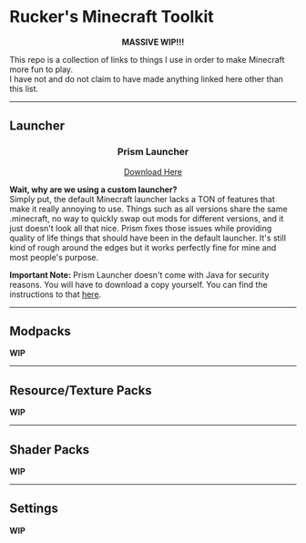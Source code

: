 # Rucker's Minecraft Toolkit
<center><b>MASSIVE WIP!!!</center></b>  

This repo is a collection of links to things I use in order to make Minecraft more fun to play.  
I have not and do not claim to have made anything linked here other than this list.  

--------------------
## Launcher
<h3 align="center">Prism Launcher</h3>  
<p align="center"><a href="https://github.com/PrismLauncher/PrismLauncher/releases/latest" target="_blank">Download Here</a></p>
  
<b>Wait, why are we using a custom launcher?</b>  
Simply put, the default Minecraft launcher lacks a TON of features that make it really annoying to use. Things such as all versions share the same .minecraft, no way to quickly swap out mods for different versions, and it just doesn't look all that nice. Prism fixes those issues while providing quality of life things that should have been in the default launcher.  It's still kind of rough around the edges but it works perfectly fine for mine and most people's purpose.

<b>Important Note:</b> Prism Launcher doesn't come with Java for security reasons. You will have to download a copy yourself. You can find the instructions to that [here](https://prismlauncher.org/wiki/getting-started/installing-java/).

--------------------
## Modpacks

<b>WIP</b>

--------------------
## Resource/Texture Packs

<b>WIP</b>

--------------------
## Shader Packs

<b>WIP</b>

--------------------
## Settings

<b>WIP</b>
